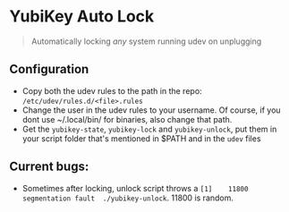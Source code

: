 # YubiKey Auto Lock
> Automatically locking *any* system running udev on unplugging 

## Configuration

- Copy both the udev rules to the path in the repo: `/etc/udev/rules.d/<file>.rules`
- Change the user in the udev rules to your username. Of course, if you dont use ~/.local/bin/ for binaries, also change that path.
- Get the `yubikey-state`, `yubikey-lock` and `yubikey-unlock`, put them in your script folder that's mentioned in $PATH and in the `udev` files

## Current bugs:
- Sometimes after locking, unlock script throws a `[1]    11800 segmentation fault  ./yubikey-unlock`. 11800 is random.
